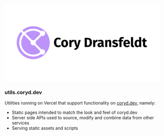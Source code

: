 ![utils.coryd.dev](/public/static/images/social-card.png)

### utils.coryd.dev

Utilities running on Vercel that support functionality on [coryd.dev](https://coryd.dev), namely:

- Static pages intended to match the look and feel of coryd.dev
- Server side APIs used to source, modify and combine data from other services
- Serving static assets and scripts
